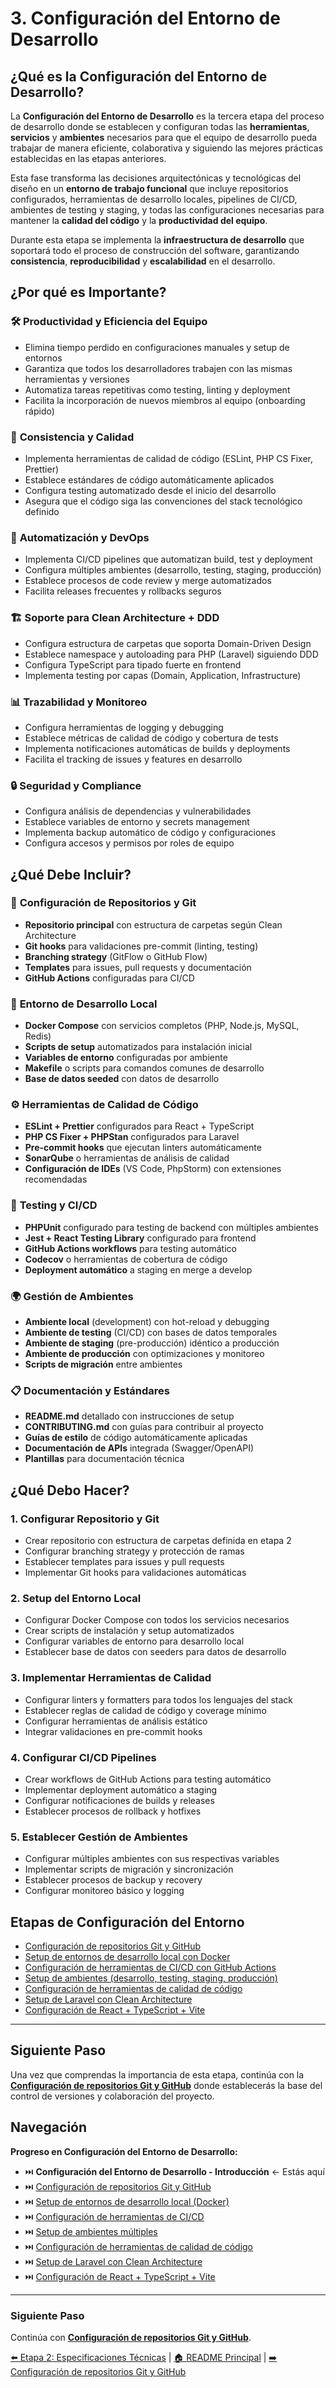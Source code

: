 # 3. Configuración del Entorno de Desarrollo

## ¿Qué es la Configuración del Entorno de Desarrollo?

La **Configuración del Entorno de Desarrollo** es la tercera etapa del proceso
de desarrollo donde se establecen y configuran todas las **herramientas**,
**servicios** y **ambientes** necesarios para que el equipo de desarrollo pueda
trabajar de manera eficiente, colaborativa y siguiendo las mejores prácticas
establecidas en las etapas anteriores.

Esta fase transforma las decisiones arquitectónicas y tecnológicas del diseño en
un **entorno de trabajo funcional** que incluye repositorios configurados,
herramientas de desarrollo locales, pipelines de CI/CD, ambientes de testing y
staging, y todas las configuraciones necesarias para mantener la **calidad del
código** y la **productividad del equipo**.

Durante esta etapa se implementa la **infraestructura de desarrollo** que
soportará todo el proceso de construcción del software, garantizando
**consistencia**, **reproducibilidad** y **escalabilidad** en el desarrollo.

## ¿Por qué es Importante?

### 🛠️ **Productividad y Eficiencia del Equipo**

- Elimina tiempo perdido en configuraciones manuales y setup de entornos
- Garantiza que todos los desarrolladores trabajen con las mismas herramientas y
  versiones
- Automatiza tareas repetitivas como testing, linting y deployment
- Facilita la incorporación de nuevos miembros al equipo (onboarding rápido)

### 🔧 **Consistencia y Calidad**

- Implementa herramientas de calidad de código (ESLint, PHP CS Fixer, Prettier)
- Establece estándares de código automáticamente aplicados
- Configura testing automatizado desde el inicio del desarrollo
- Asegura que el código siga las convenciones del stack tecnológico definido

### 🚀 **Automatización y DevOps**

- Implementa CI/CD pipelines que automatizan build, test y deployment
- Configura múltiples ambientes (desarrollo, testing, staging, producción)
- Establece procesos de code review y merge automatizados
- Facilita releases frecuentes y rollbacks seguros

### 🏗️ **Soporte para Clean Architecture + DDD**

- Configura estructura de carpetas que soporta Domain-Driven Design
- Establece namespace y autoloading para PHP (Laravel) siguiendo DDD
- Configura TypeScript para tipado fuerte en frontend
- Implementa testing por capas (Domain, Application, Infrastructure)

### 📊 **Trazabilidad y Monitoreo**

- Configura herramientas de logging y debugging
- Establece métricas de calidad de código y cobertura de tests
- Implementa notificaciones automáticas de builds y deployments
- Facilita el tracking de issues y features en desarrollo

### 🔒 **Seguridad y Compliance**

- Configura análisis de dependencias y vulnerabilidades
- Establece variables de entorno y secrets management
- Implementa backup automático de código y configuraciones
- Configura accesos y permisos por roles de equipo

## ¿Qué Debe Incluir?

### 📁 **Configuración de Repositorios y Git**

- **Repositorio principal** con estructura de carpetas según Clean Architecture
- **Git hooks** para validaciones pre-commit (linting, testing)
- **Branching strategy** (GitFlow o GitHub Flow)
- **Templates** para issues, pull requests y documentación
- **GitHub Actions** configuradas para CI/CD

### 🐳 **Entorno de Desarrollo Local**

- **Docker Compose** con servicios completos (PHP, Node.js, MySQL, Redis)
- **Scripts de setup** automatizados para instalación inicial
- **Variables de entorno** configuradas por ambiente
- **Makefile** o scripts para comandos comunes de desarrollo
- **Base de datos seeded** con datos de desarrollo

### ⚙️ **Herramientas de Calidad de Código**

- **ESLint + Prettier** configurados para React + TypeScript
- **PHP CS Fixer + PHPStan** configurados para Laravel
- **Pre-commit hooks** que ejecutan linters automáticamente
- **SonarQube** o herramientas de análisis de calidad
- **Configuración de IDEs** (VS Code, PhpStorm) con extensiones recomendadas

### 🧪 **Testing y CI/CD**

- **PHPUnit** configurado para testing de backend con múltiples ambientes
- **Jest + React Testing Library** configurado para frontend
- **GitHub Actions workflows** para testing automático
- **Codecov** o herramientas de cobertura de código
- **Deployment automático** a staging en merge a develop

### 🌍 **Gestión de Ambientes**

- **Ambiente local** (development) con hot-reload y debugging
- **Ambiente de testing** (CI/CD) con bases de datos temporales
- **Ambiente de staging** (pre-producción) idéntico a producción
- **Ambiente de producción** con optimizaciones y monitoreo
- **Scripts de migración** entre ambientes

### 📋 **Documentación y Estándares**

- **README.md** detallado con instrucciones de setup
- **CONTRIBUTING.md** con guías para contribuir al proyecto
- **Guías de estilo** de código automáticamente aplicadas
- **Documentación de APIs** integrada (Swagger/OpenAPI)
- **Plantillas** para documentación técnica

## ¿Qué Debo Hacer?

### 1. **Configurar Repositorio y Git**

- Crear repositorio con estructura de carpetas definida en etapa 2
- Configurar branching strategy y protección de ramas
- Establecer templates para issues y pull requests
- Implementar Git hooks para validaciones automáticas

### 2. **Setup del Entorno Local**

- Configurar Docker Compose con todos los servicios necesarios
- Crear scripts de instalación y setup automatizados
- Configurar variables de entorno para desarrollo local
- Establecer base de datos con seeders para datos de desarrollo

### 3. **Implementar Herramientas de Calidad**

- Configurar linters y formatters para todos los lenguajes del stack
- Establecer reglas de calidad de código y coverage mínimo
- Configurar herramientas de análisis estático
- Integrar validaciones en pre-commit hooks

### 4. **Configurar CI/CD Pipelines**

- Crear workflows de GitHub Actions para testing automático
- Implementar deployment automático a staging
- Configurar notificaciones de builds y releases
- Establecer procesos de rollback y hotfixes

### 5. **Establecer Gestión de Ambientes**

- Configurar múltiples ambientes con sus respectivas variables
- Implementar scripts de migración y sincronización
- Establecer procesos de backup y recovery
- Configurar monitoreo básico y logging

## Etapas de Configuración del Entorno

- [Configuración de repositorios Git y GitHub](./configuracion-repositorios-git.md)
- [Setup de entornos de desarrollo local con Docker](./setup-entorno-local-docker.md)
- [Configuración de herramientas de CI/CD con GitHub Actions](./configuracion-cicd-github-actions.md)
- [Setup de ambientes (desarrollo, testing, staging, producción)](./setup-ambientes-multiples.md)
- [Configuración de herramientas de calidad de código](./configuracion-herramientas-calidad.md)
- [Setup de Laravel con Clean Architecture](./setup-laravel-clean-architecture.md)
- [Configuración de React + TypeScript + Vite](./configuracion-react-typescript-vite.md)

---

## Siguiente Paso

Una vez que comprendas la importancia de esta etapa, continúa con la
[**Configuración de repositorios Git y GitHub**](./configuracion-repositorios-git.md)
donde establecerás la base del control de versiones y colaboración del proyecto.

## Navegación

**Progreso en Configuración del Entorno de Desarrollo:**

- ⏭️ **Configuración del Entorno de Desarrollo - Introducción** ← Estás aquí
- ⏭️
  [Configuración de repositorios Git y GitHub](./configuracion-repositorios-git.md)
- ⏭️
  [Setup de entornos de desarrollo local (Docker)](./setup-entorno-local-docker.md)
- ⏭️
  [Configuración de herramientas de CI/CD](./configuracion-cicd-github-actions.md)
- ⏭️ [Setup de ambientes múltiples](./setup-ambientes-multiples.md)
- ⏭️
  [Configuración de herramientas de calidad de código](./configuracion-herramientas-calidad.md)
- ⏭️
  [Setup de Laravel con Clean Architecture](./setup-laravel-clean-architecture.md)
- ⏭️
  [Configuración de React + TypeScript + Vite](./configuracion-react-typescript-vite.md)

---

### Siguiente Paso

Continúa con
[**Configuración de repositorios Git y GitHub**](./configuracion-repositorios-git.md).

[⬅️ Etapa 2: Especificaciones Técnicas](../step_02/especificaciones-tecnicas.md)
| [🏠 README Principal](../../README.md) |
[➡️ Configuración de repositorios Git y GitHub](./configuracion-repositorios-git.md)
